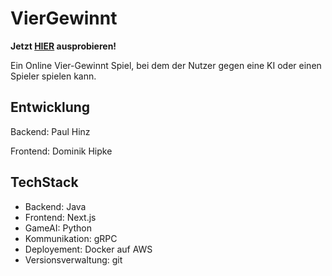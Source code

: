 # VierGewinnt

**Jetzt [HIER](http://3.71.250.119) ausprobieren!**

Ein Online Vier-Gewinnt Spiel, bei dem der Nutzer gegen eine KI oder einen Spieler spielen kann.



## Entwicklung

Backend: Paul Hinz

Frontend: Dominik Hipke


## TechStack

-  Backend: Java
-  Frontend: Next.js 
-  GameAI: Python
-  Kommunikation: gRPC
-  Deployement: Docker auf AWS
-  Versionsverwaltung: git 
